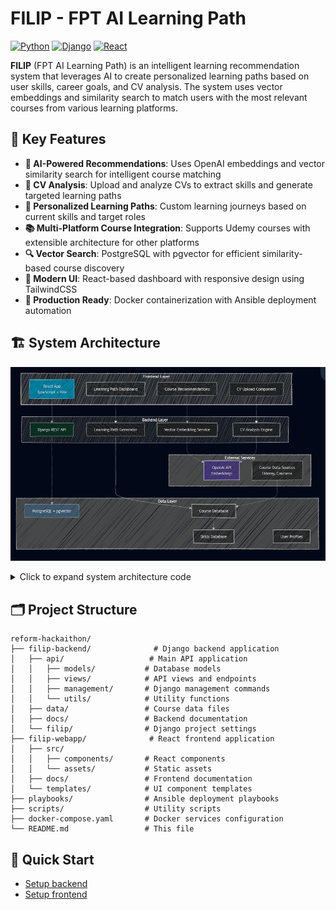 # FILIP - FPT AI Learning Path

[![Python](https://img.shields.io/badge/python-3.11+-blue.svg)](https://www.python.org/downloads/)
[![Django](https://img.shields.io/badge/django-5.2.1-green.svg)](https://djangoproject.com/)
[![React](https://img.shields.io/badge/react-19.1.0-blue.svg)](https://reactjs.org/)

**FILIP** (FPT AI Learning Path) is an intelligent learning recommendation system that leverages AI to create personalized learning paths based on user skills, career goals, and CV analysis. The system uses vector embeddings and similarity search to match users with the most relevant courses from various learning platforms.

## 🌟 Key Features

- **🤖 AI-Powered Recommendations**: Uses OpenAI embeddings and vector similarity search for intelligent course matching
- **📄 CV Analysis**: Upload and analyze CVs to extract skills and generate targeted learning paths
- **🎯 Personalized Learning Paths**: Custom learning journeys based on current skills and target roles
- **📚 Multi-Platform Course Integration**: Supports Udemy courses with extensible architecture for other platforms
- **🔍 Vector Search**: PostgreSQL with pgvector for efficient similarity-based course discovery
- **📱 Modern UI**: React-based dashboard with responsive design using TailwindCSS
- **🚀 Production Ready**: Docker containerization with Ansible deployment automation

## 🏗️ System Architecture

![FLIP Architecture](system_design.png)

<details>
<summary>Click to expand system architecture code</summary>

```mermaid
graph TB
    subgraph "Frontend Layer"
        A[React App - TypeScript + Vite]
        B[CV Upload Component]
        C[Learning Path Dashboard]
        D[Course Recommendations]
    end

    subgraph "Backend Layer"
        E[Django REST API]
        F[Vector Embedding Service]
        G[CV Analysis Engine]
        H[Learning Path Generator]
    end

    subgraph "Data Layer"
        I[PostgreSQL + pgvector]
        J[Course Database]
        K[Skills Database]
        L[User Profiles]
    end

    subgraph "External Services"
        M[OpenAI API - Embeddings]
        N[Course Data Sources - Udemy, Coursera]
    end

    A --> E
    B --> G
    C --> H
    D --> F
    E --> I
    F --> M
    G --> M
    H --> J
    J --> K
    N --> J

    style A fill:#0081A3
    style E fill:#092E20
    style I fill:#336791
    style M fill:#41299191
```

</details>

## 🗂️ Project Structure

```
reform-hackaithon/
├── filip-backend/              # Django backend application
│   ├── api/                   # Main API application
│   │   ├── models/           # Database models
│   │   ├── views/            # API views and endpoints
│   │   ├── management/       # Django management commands
│   │   └── utils/            # Utility functions
│   ├── data/                 # Course data files
│   ├── docs/                 # Backend documentation
│   └── filip/                # Django project settings
├── filip-webapp/              # React frontend application
│   ├── src/
│   │   ├── components/       # React components
│   │   └── assets/           # Static assets
│   ├── docs/                 # Frontend documentation
│   └── templates/            # UI component templates
├── playbooks/                # Ansible deployment playbooks
├── scripts/                  # Utility scripts
├── docker-compose.yaml       # Docker services configuration
└── README.md                 # This file
```

## 🚀 Quick Start

- [Setup backend](/docs/setup-backend.md)
- [Setup frontend](/docs/setup-frontend.md)
